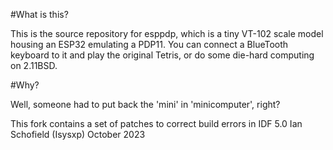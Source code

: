 #What is this?

This is the source repository for esppdp, which is a tiny VT-102 scale model housing an
ESP32 emulating a PDP11. You can connect a BlueTooth keyboard to it and play the
original Tetris, or do some die-hard computing on 2.11BSD.

#Why?

Well, someone had to put back the 'mini' in 'minicomputer', right?

This fork contains a set of patches to correct build errors in IDF 5.0
Ian Schofield (Isysxp)
October 2023
